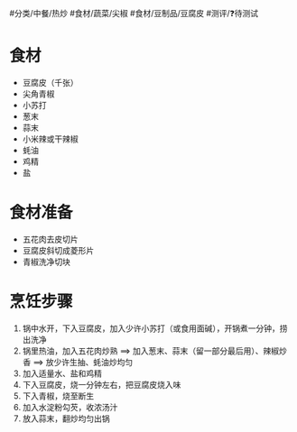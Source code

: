 #分类/中餐/热炒 
#食材/蔬菜/尖椒 #食材/豆制品/豆腐皮 
#测评/❓待测试

# 食材
- 豆腐皮（千张）
- 尖角青椒
- 小苏打
- 葱末
- 蒜末
- 小米辣或干辣椒
- 蚝油
- 鸡精
- 盐

# 食材准备
- 五花肉去皮切片
- 豆腐皮斜切成菱形片
- 青椒洗净切块


# 烹饪步骤
1. 锅中水开，下入豆腐皮，加入少许小苏打（或食用面碱），开锅煮一分钟，捞出洗净
2. 锅里热油，加入五花肉炒熟 ==> 加入葱末、蒜末（留一部分最后用）、辣椒炒香 ==> 放少许生抽、蚝油炒均匀
3. 加入适量水、盐和鸡精
4. 下入豆腐皮，烧一分钟左右，把豆腐皮烧入味
5. 下入青椒，烧至断生
6. 加入水淀粉勾芡，收浓汤汁
7. 放入蒜末，翻炒均匀出锅